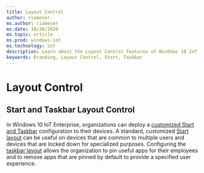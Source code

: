 ```yaml
---
title: Layout Control
author: rsameser
ms.author: riameser
ms.date: 10/30/2020
ms.topic: article
ms.prod: windows-iot
ms.technology: iot
description: Learn about the Layout Control Features of Windows 10 IoT Enterprise.
keywords: Branding, Layout Control, Start, Taskbar
---
```

# Layout Control

## Start and Taskbar Layout Control
In Windows 10 IoT Enterprise, organizations can deploy a [customized Start and Taskbar](https://docs.microsoft.com/windows/configuration/windows-10-start-layout-options-and-policies) configuration to their devices. A standard, customized [Start layout](https://docs.microsoft.com/windows/configuration/customize-and-export-start-layout) can be useful on devices that are common to multiple users and devices that are locked down for specialized purposes. Configuring the [taskbar layout](https://docs.microsoft.com/windows/configuration/configure-windows-10-taskbar) allows the organization to pin useful apps for their employees and to remove apps that are pinned by default to provide a specified user experience.
